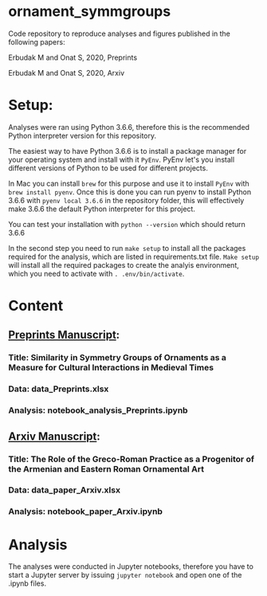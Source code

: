 # ornament_symmgroups

Code repository to reproduce analyses and figures published in the following papers:

Erbudak M and Onat S, 2020, Preprints

Erbudak M and Onat S, 2020, Arxiv

# Setup: 

Analyses were ran using Python 3.6.6, therefore this is the recommended Python interpreter version for this repository.

The easiest way to have Python 3.6.6 is to install a package manager for your operating system and install with it `PyEnv`. PyEnv let's you install different versions of Python to be used for different projects.

In Mac you can install `brew` for this purpose and use it to install `PyEnv` with `brew install pyenv`. Once this is done you can run pyenv to install Python 3.6.6 with `pyenv local 3.6.6` in the repository folder, this will effectively make 3.6.6 the default Python interpreter for this project.

You can test your installation with `python --version` which should return 3.6.6

In the second step you need to run `make setup` to install all the packages required for the analysis, which are listed in requirements.txt file. `Make setup` will install all the required packages to create the analyis environment, which you need to activate with `. .env/bin/activate`.

# Content 

## [Preprints Manuscript](https://www.preprints.org/manuscript/202008.0031/v1):
### Title: Similarity in Symmetry Groups of Ornaments as a Measure for Cultural Interactions in Medieval Times
### Data: data_Preprints.xlsx
### Analysis: notebook_analysis_Preprints.ipynb

## [Arxiv Manuscript](https://arxiv.org/abs/2011.10973):
### Title: The Role of the Greco-Roman Practice as a Progenitor of the Armenian and Eastern Roman Ornamental Art
### Data: data_paper_Arxiv.xlsx
### Analysis: notebook_paper_Arxiv.ipynb


# Analysis 

The analyses were conducted in Jupyter notebooks, therefore you have to start a Jupyter server by issuing `jupyter notebook` and open one of the .ipynb files.

